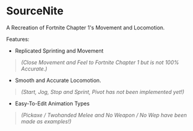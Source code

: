 # SourceNite
A Recreation of Fortnite Chapter 1's Movement and Locomotion.

Features:
- Replicated Sprinting and Movement
> *(Close Movement and Feel to Fortnite Chapter 1 but is not 100% Accurate.)*
- Smooth and Accurate Locomotion.
> *(Start, Jog, Stop and Sprint, Pivot has not been implemented yet!)*
- Easy-To-Edit Animation Types
> *(Pickaxe / Twohanded Melee and No Weapon / No Wep have been made as examples!)*

